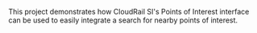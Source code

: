 This project demonstrates how CloudRail SI's Points of Interest interface can be used to easily integrate a search for nearby points of interest.
